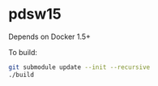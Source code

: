 # pdsw15

Depends on Docker 1.5+

To build:

```bash
git submodule update --init --recursive
./build
```
